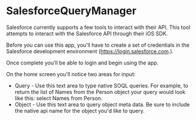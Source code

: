 SalesforceQueryManager
======================

Salesforce currently supports a few tools to interact with their API. This tool attempts to interact with the Salesforce API through their iOS SDK.

Before you can use this app, you'll have to create a set of credentials in the Salesforce development environment (https://login.salesforce.com.).

Once complete you'll be able to login and begin using the app.

On the home screen you'll notice two areas for input: 

-	Query - Use this text area to type native SOQL queries. For example, to return the list of Names from the Person object your query would look like this: select Names from Person.
-	Object - Use this text area to query object meta data. Be sure to include the native api name for the object you'd like to query.
